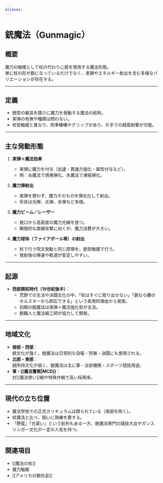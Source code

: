 ```yaml
---
aliases:
---
```

# 銃魔法（Gunmagic）

## 概要
魔力の触媒として杖の代わりに銃を使用する魔法形態。  
単に杖の形が銃になっているだけでなく、実弾やエネルギー射出を含む多様なバリエーションが存在する。

---

## 定義
- 銃型の器具を媒介に魔力を発動する魔法の総称。
- 実弾の有無や種類は問わない。
- 杖型触媒と異なり、照準機構やグリップがあり、片手での精密射撃が可能。

---

## 主な発動形態
1. **実弾＋魔法効果**
   - 実弾に魔力を付与（加速・貫通力強化・属性付与など）。
   - 例：炎魔法で焼夷弾化、氷魔法で凍結弾化。

2. **魔力弾射出**
   - 実弾を使わず、魔力そのものを弾丸化して射出。
   - 形状は光弾、炎弾、氷弾など多様。

3. **魔力ビーム／レーザー**
   - 銃口から高密度の魔力光線を放つ。
   - 瞬間的な直線攻撃に向くが、魔力消費が大きい。

4. **魔力球体（ファイアボール等）の射出**
   - 杖で行う呪文発動と同じ原理を、銃型触媒で行う。
   - 発射後の弾速や軌道が安定しやすい。

---

## 起源
- **西部開拓時代（19世紀後半）**：
  - 荒野での生活や決闘文化の中、「杖はすぐに取り出せない」「銃なら腰のホルスターから即応できる」という実用的理由から発案。
  - 初期の銃魔法は実弾＋魔法強化型が主流。
  - 銃職人と魔法細工師が協力して開発。

---

## 地域文化
- **南部・西部**：  
  銃文化が強く、銃魔法は日常的な自衛・狩猟・決闘にも使用される。
- **北部・東部**：  
  銃所持文化が弱く、銃魔法は主に軍・治安機関・スポーツ競技用途。
- **軍・[[魔法警察|MCD]]**：  
  対[[魔法使い]]戦や特殊作戦で高い採用率。

---

## 現代の立ち位置
- 魔法学校での正式カリキュラムは限られている（南部を除く）。
- 杖魔法と比べ、扱いに熟練を要する。
- 「野蛮」「古臭い」という批判もある一方、銃魔法専門の競技大会やガンスリンガー文化が一定の人気を持つ。

---

## 関連項目
- [[魔法の杖]]
- 魔力触媒
- [[アメリカの銃社会]]